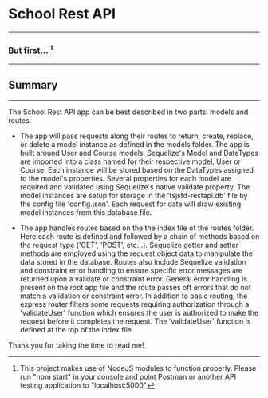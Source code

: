 # School Rest API
___
### But first... [^1]
___
## Summary
___

The School Rest API app can be best described in two parts: models and routes.

- The app will pass requests along their routes to return, create, replace, or delete a model instance as defined in the models folder. The app is built around User and Course models. Sequelize's Model and DataTypes are imported into a class named for their respective model, User or Course. Each instance will be stored based on the DataTypes assigned to the model's properties. Several properties for each model are required and validated using Sequelize's native validate property. The model instances are setup for storage in the 'fsjstd-restapi.db' file by the config file 'config.json'. Each request for data will draw existing model instances from this database file.

- The app handles routes based on the the index file of the routes folder. Here each route is defined and followed by a chain of methods based on the request type ('GET', 'POST', etc...). Sequelize getter and setter methods are employed using the request object data to manipulate the data stored in the database. Routes also include Sequelize validation and constraint error handling to ensure specific error messages are returned upon a validate or constraint error. General error handling is present on the root app file and the route passes off errors that do not match a validation or constraint error. In addition to basic routing, the express router filters some requests requiring authorization through a 'validateUser' function which ensures the user is authorized to make the request before it completes the request. The 'validateUser' function is defined at the top of the index file.

Thank you for taking the time to read me!



[^1]: This project makes use of NodeJS modules to function properly. Please run "npm start" in your console and point Postman or another API testing application to "localhost:5000"
